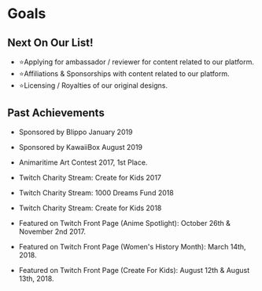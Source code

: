 # Goals

## Next On Our List!
- ⭐Applying for ambassador / reviewer for content related to our platform.
- ⭐Affiliations & Sponsorships with content related to our platform.
- ⭐Licensing / Royalties of our original designs.


## Past Achievements 
- Sponsored by Blippo January 2019
- Sponsored by KawaiiBox August 2019

- Animaritime Art Contest 2017, 1st Place.
- Twitch Charity Stream: Create for Kids 2017
- Twitch Charity Stream: 1000 Dreams Fund 2018
- Twitch Charity Stream: Create for Kids 2018

- Featured on Twitch Front Page (Anime Spotlight): October 26th & November 2nd 2017.
- Featured on Twitch Front Page (Women's History Month): March 14th, 2018.
- Featured on Twitch Front Page (Create For Kids): August 12th & August 13th, 2018.
